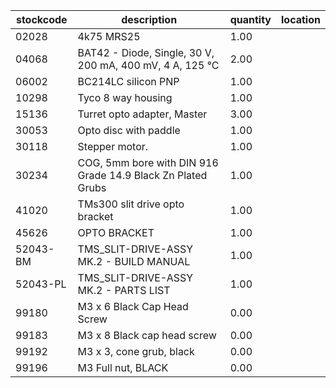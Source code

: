 |stockcode|description|quantity|location|
|---------|-----------|--------|--------|
|02028|4k75 MRS25|1.00||
|04068|BAT42 - Diode, Single, 30 V, 200 mA, 400 mV, 4 A, 125 °C|2.00||
|06002|BC214LC silicon PNP|1.00||
|10298|Tyco 8 way housing|1.00||
|15136|Turret opto adapter, Master|3.00||
|30053|Opto disc with paddle|1.00||
|30118|Stepper motor.|1.00||
|30234|COG, 5mm bore with DIN 916 Grade 14.9 Black Zn Plated Grubs|1.00||
|41020|TMs300 slit drive opto bracket|1.00||
|45626|OPTO BRACKET|1.00||
|52043-BM|TMS_SLIT-DRIVE-ASSY MK.2 - BUILD MANUAL|1.00||
|52043-PL|TMS_SLIT-DRIVE-ASSY MK.2 - PARTS LIST|1.00||
|99180|M3 x 6 Black Cap Head Screw|0.00||
|99183|M3 x 8 Black cap head screw|0.00||
|99192|M3 x 3, cone grub, black|0.00||
|99196|M3 Full nut, BLACK|0.00||
